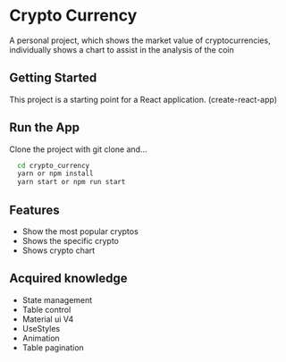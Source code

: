 # Crypto Currency

A personal project, which shows the market value of cryptocurrencies, individually shows a chart to assist in the analysis of the coin

## Getting Started

This project is a starting point for a React application. (create-react-app)

## Run the App

Clone the project with git clone and...

```bash
  cd crypto_currency
  yarn or npm install
  yarn start or npm run start 
```


## Features

- Show the most popular cryptos
- Shows the specific crypto
- Shows crypto chart

## Acquired knowledge

- State management
- Table control
- Material ui V4
- UseStyles
- Animation
- Table pagination
